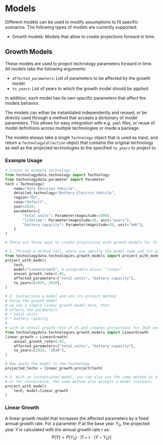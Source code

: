<!--
SPDX-FileCopyrightText: 2025 The technology-data authors

SPDX-License-Identifier: MIT
-->

# Models

Different models can be used to modify assumptions to fit specific scenarios.
The following types of models are currently supported:

* Growth models: Models that allow to create projections forward in time.

## Growth Models

These models are used to project technology parameters forward in time.
All models take the following arguments:

* `affected_parameters`: List of parameters to be affected by the growth model.
* `to_years`: List of years to which the growth model should be applied.

In addition, each model has its own specific parameters that affect the models behavior.

The models can either be instantiated independently and reused, or be directly used through a method that accepts a dictionary of model parameters.
This allows for easy integration with e.g. `yaml` files, or reuse of model definitions across multiple technologies or inside a package.

The models always take a single `Technology` object that is used as input,
and return a `TechnologyCollection` object that contains the original technology as well as the projected technologies to the specified `to_years` to project to.

### Example Usage

```python
# Create an example technology
from technologydata.technology import Technology
from technologydata.parameter import Parameter
tech = Technology(
    name="Zero Emission Vehicle",
    detailed_technology="Battery Electric Vehicle",
    region="EU",
    case="default",
    year=2020,
    parameters={
        "total units": Parameter(magnitude=1000),
        "lifetime": Parameter(magnitude=10, unit="years"),
        "battery capacity": Parameter(magnitude=50, unit="kWh"),
    }
)

# There are three ways to create projections with growth models for this technology:

# 1. Through a method call, where you specify the model name and its parameters
from technologydata.technologies.growth_models import project_with_model
project_with_model(
    tech,
    model="LinearGrowth", # acceptable alias: "linear"
    annual_growth_rate=0.05,
    affected_parameters=["total units", "battery capacity"],
    to_years=[2025, 2030],
)

# 2. Instantiate a model and use its project method
# Setup the growth model
# we use a simple linear growth model here, that
# affects the parameters:
# * total units
# * battery capacity
#
# with an annual growth rate of 5% and creates projections for 2025 and 2030.
from technologydata.technologies.growth_models import LinearGrowth
linear_growth = LinearGrowth(
    annual_growth_rate=0.05,
    affected_parameters=["total units", "battery capacity"],
    to_years=[2025, "2030"],
)

# Now apply the model to the technology
projected_techs = linear_growth.project(tech)

# 3. With an instantiated model, you can also use the same method as in (1)
# or for convenience, the same method also accepts a model instance:
project_with_model(
    tech, model=linear_growth
)
```

### Linear Growth

A linear growth model that increases the affected parameters by a fixed annual growth rate.
For a parameter $P$ at the base year $Y_0$, the projected year $Y$ is calculated with the annual growth rate $r$ as:
$$P(Y) = P(Y_0) \cdot \left[1 + r \cdot (Y - Y_0)\right]$$
